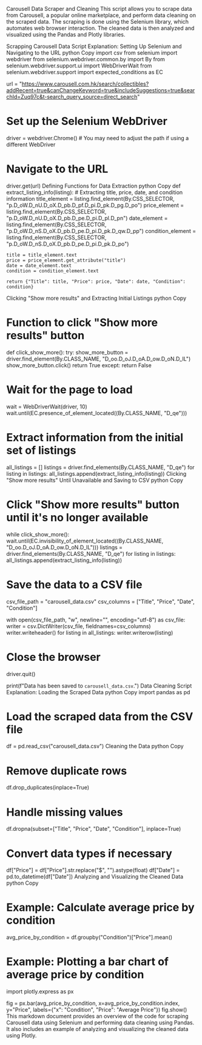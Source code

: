 Carousell Data Scraper and Cleaning
This script allows you to scrape data from Carousell, a popular online marketplace, and perform data cleaning on the scraped data. The scraping is done using the Selenium library, which automates web browser interaction. The cleaned data is then analyzed and visualized using the Pandas and Plotly libraries.

Scrapping Carousell Data
Script Explanation:
Setting Up Selenium and Navigating to the URL
python
Copy
import csv
from selenium import webdriver
from selenium.webdriver.common.by import By
from selenium.webdriver.support.ui import WebDriverWait
from selenium.webdriver.support import expected_conditions as EC

url = "https://www.carousell.com.hk/search/collectibles?addRecent=true&canChangeKeyword=true&includeSuggestions=true&searchId=Zuq97c&t-search_query_source=direct_search"

# Set up the Selenium WebDriver
driver = webdriver.Chrome()  # You may need to adjust the path if using a different WebDriver

# Navigate to the URL
driver.get(url)
Defining Functions for Data Extraction
python
Copy
def extract_listing_info(listing):
    # Extracting title, price, date, and condition information
    title_element = listing.find_element(By.CSS_SELECTOR, "p.D_oW.D_nU.D_oX.D_pb.D_pf.D_pi.D_pk.D_pg.D_po")
    price_element = listing.find_element(By.CSS_SELECTOR, "p.D_oW.D_nU.D_oX.D_pb.D_pe.D_pi.D_pl.D_pn")
    date_element = listing.find_element(By.CSS_SELECTOR, "p.D_oW.D_nS.D_oX.D_pb.D_pe.D_pi.D_pk.D_qw.D_pp")
    condition_element = listing.find_element(By.CSS_SELECTOR, "p.D_oW.D_nS.D_oX.D_pb.D_pe.D_pi.D_pk.D_po")

    title = title_element.text
    price = price_element.get_attribute("title")
    date = date_element.text
    condition = condition_element.text

    return {"Title": title, "Price": price, "Date": date, "Condition": condition}
Clicking "Show more results" and Extracting Initial Listings
python
Copy
# Function to click "Show more results" button
def click_show_more():
    try:
        show_more_button = driver.find_element(By.CLASS_NAME, "D_oo.D_oJ.D_oA.D_ow.D_oN.D_IL")
        show_more_button.click()
        return True
    except:
        return False

# Wait for the page to load
wait = WebDriverWait(driver, 10)
wait.until(EC.presence_of_element_located((By.CLASS_NAME, "D_qe")))

# Extract information from the initial set of listings
all_listings = []
listings = driver.find_elements(By.CLASS_NAME, "D_qe")
for listing in listings:
    all_listings.append(extract_listing_info(listing))
Clicking "Show more results" Until Unavailable and Saving to CSV
python
Copy
# Click "Show more results" button until it's no longer available
while click_show_more():
    wait.until(EC.invisibility_of_element_located((By.CLASS_NAME, "D_oo.D_oJ.D_oA.D_ow.D_oN.D_IL")))
    listings = driver.find_elements(By.CLASS_NAME, "D_qe")
    for listing in listings:
        all_listings.append(extract_listing_info(listing))

# Save the data to a CSV file
csv_file_path = "carousell_data.csv"
csv_columns = ["Title", "Price", "Date", "Condition"]

with open(csv_file_path, "w", newline="", encoding="utf-8") as csv_file:
    writer = csv.DictWriter(csv_file, fieldnames=csv_columns)
    writer.writeheader()
    for listing in all_listings:
        writer.writerow(listing)

# Close the browser
driver.quit()

print(f"Data has been saved to `carousell_data.csv`.")
Data Cleaning
Script Explanation:
Loading the Scraped Data
python
Copy
import pandas as pd

# Load the scraped data from the CSV file
df = pd.read_csv("carousell_data.csv")
Cleaning the Data
python
Copy
# Remove duplicate rows
df.drop_duplicates(inplace=True)

# Handle missing values
df.dropna(subset=["Title", "Price", "Date", "Condition"], inplace=True)

# Convert data types if necessary
df["Price"] = df["Price"].str.replace("$", "").astype(float)
df["Date"] = pd.to_datetime(df["Date"])
Analyzing and Visualizing the Cleaned Data
python
Copy
# Example: Calculate average price by condition
avg_price_by_condition = df.groupby("Condition")["Price"].mean()

# Example: Plotting a bar chart of average price by condition
import plotly.express as px

fig = px.bar(avg_price_by_condition, x=avg_price_by_condition.index, y="Price", labels={"x": "Condition", "Price": "Average Price"})
fig.show()
This markdown document provides an overview of the code for scraping Carousell data using Selenium and performing data cleaning using Pandas. It also includes an example of analyzing and visualizing the cleaned data using Plotly.
